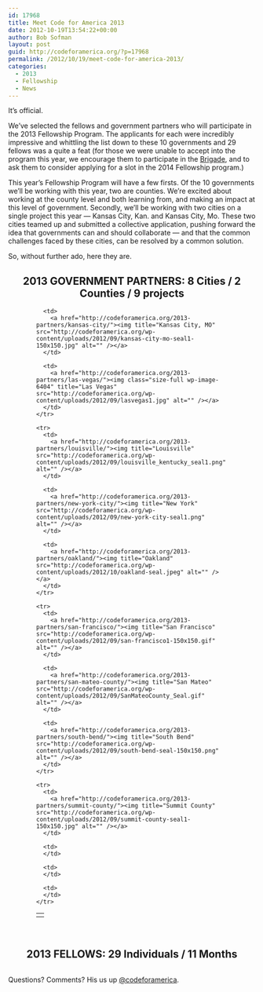 ```yaml
---
id: 17968
title: Meet Code for America 2013
date: 2012-10-19T13:54:22+00:00
author: Bob Sofman
layout: post
guid: http://codeforamerica.org/?p=17968
permalink: /2012/10/19/meet-code-for-america-2013/
categories:
  - 2013
  - Fellowship
  - News
---
```

It&#8217;s official.

We&#8217;ve selected the fellows and government partners who will participate in the 2013 Fellowship Program. The applicants for each were incredibly impressive and whittling the list down to these 10 governments and 29 fellows was a quite a feat (for those we were unable to accept into the program this year, we encourage them to participate in the <a href="http://brigade.codeforamerica.org" target="_blank">Brigade</a>, and to ask them to consider applying for a slot in the 2014 Fellowship program.)

This year&#8217;s Fellowship Program will have a few firsts. Of the 10 governments we&#8217;ll be working with this year, two are counties. We&#8217;re excited about working at the county level and both learning from, and making an impact at this level of government. Secondly, we&#8217;ll be working with two cities on a single project this year &#8212; Kansas City, Kan. and Kansas City, Mo. These two cities teamed up and submitted a collective application, pushing forward the idea that governments can and should collaborate &#8212; and that the common challenges faced by these cities, can be resolved by a common solution.

So, without further ado, here they are.

<h2 style="text-align: center;">
  2013 GOVERNMENT PARTNERS: 8 Cities / 2 Counties / 9 projects
</h2>

<div style="margin: 0 auto; width: 390px;">
  <table style="text-align: left;" cellpadding="10">
    <tr style="text-align: left; margin-bottom: 10px;">
      <td>
        <a href="http://codeforamerica.org/2013-partners/kansas-city/"><img title="Kansas City, KS" src="http://codeforamerica.org/wp-content/uploads/2012/09/unified-district-seal1.png" alt="" /></a>
      </td>
      
      <td>
        <a href="http://codeforamerica.org/2013-partners/kansas-city/"><img title="Kansas City, MO" src="http://codeforamerica.org/wp-content/uploads/2012/09/kansas-city-mo-seal1-150x150.jpg" alt="" /></a>
      </td>
      
      <td>
        <a href="http://codeforamerica.org/2013-partners/las-vegas/"><img class="size-full wp-image-6404" title="Las Vegas" src="http://codeforamerica.org/wp-content/uploads/2012/09/lasvegas1.jpg" alt="" /></a>
      </td>
    </tr>
    
    <tr>
      <td>
        <a href="http://codeforamerica.org/2013-partners/louisville/"><img title="Louisville" src="http://codeforamerica.org/wp-content/uploads/2012/09/louisville_kentucky_seal1.png" alt="" /></a>
      </td>
      
      <td>
        <a href="http://codeforamerica.org/2013-partners/new-york-city/"><img title="New York" src="http://codeforamerica.org/wp-content/uploads/2012/09/new-york-city-seal1.png" alt="" /></a>
      </td>
      
      <td>
        <a href="http://codeforamerica.org/2013-partners/oakland/"><img title="Oakland" src="http://codeforamerica.org/wp-content/uploads/2012/10/oakland-seal.jpeg" alt="" /></a>
      </td>
    </tr>
    
    <tr>
      <td>
        <a href="http://codeforamerica.org/2013-partners/san-francisco/"><img title="San Francisco" src="http://codeforamerica.org/wp-content/uploads/2012/09/san-francisco1-150x150.gif" alt="" /></a>
      </td>
      
      <td>
        <a href="http://codeforamerica.org/2013-partners/san-mateo-county/"><img title="San Mateo" src="http://codeforamerica.org/wp-content/uploads/2012/09/SanMateoCounty_Seal.gif" alt="" /></a>
      </td>
      
      <td>
        <a href="http://codeforamerica.org/2013-partners/south-bend/"><img title="South Bend" src="http://codeforamerica.org/wp-content/uploads/2012/09/south-bend-seal-150x150.png" alt="" /></a>
      </td>
    </tr>
    
    <tr>
      <td>
        <a href="http://codeforamerica.org/2013-partners/summit-county/"><img title="Summit County" src="http://codeforamerica.org/wp-content/uploads/2012/09/summit-county-seal1-150x150.jpg" alt="" /></a>
      </td>
      
      <td>
      </td>
      
      <td>
      </td>
      
      <td>
      </td>
    </tr>
  </table>
</div>

&nbsp;

<h2 style="text-align: center;">
  2013 FELLOWS: 29 Individuals / 11 Months
</h2>

[<img class="alignright size-full wp-image-17989" title="2013FellowsGrid_lowres" src="http://codeforamerica.org/wp-content/uploads/2012/10/2013FellowsGrid_lowres.jpg" alt="" />](http://codeforamerica.org/2013-fellows)

Questions? Comments? His us up [@codeforamerica](http://twitter.com/codeforamerica).